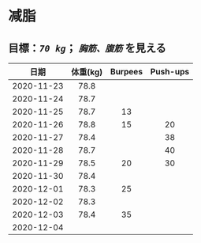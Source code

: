 # 减脂

## 目標：*`70 kg`*； *`胸筋、腹筋`* を見える 

| 日期 | 体重(kg) | Burpees | Push-ups |
| :-: | :-: | :-: | :-: |
| 2020-11-23 | 78.8 |    |    |
| 2020-11-24 | 78.7 |    |    |
| 2020-11-25 | 78.7 | 13 |    |
| 2020-11-26 | 78.8 | 15 | 20 |
| 2020-11-27 | 78.4 |    | 38 |
| 2020-11-28 | 78.7 |    | 40 |
| 2020-11-29 | 78.5 | 20 | 30 |
| 2020-11-30 | 78.4 |    |    |
| 2020-12-01 | 78.3 | 25 |    |
| 2020-12-02 | 78.3 |    |    |
| 2020-12-03 | 78.4 | 35 |    |
| 2020-12-04 |      |    |    |

